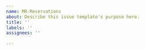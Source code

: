 ```yaml
---
name: MR-Reservations
about: Describe this issue template's purpose here.
title: ''
labels: ''
assignees: ''

---
```



